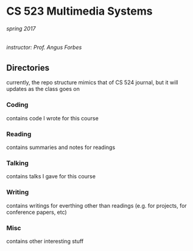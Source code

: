 # CS 523 Multimedia Systems
###### spring 2017
###### instructor: Prof. Angus Forbes

## Directories
currently, the repo structure mimics that of CS 524 journal, but it will updates as the class goes on

### Coding
contains code I wrote for this course

### Reading
contains summaries and notes for readings

### Talking
contains talks I gave for this course

### Writing
contains writings for everthing other than readings (e.g. for projects, for conference papers, etc)

### Misc
contains other interesting stuff
